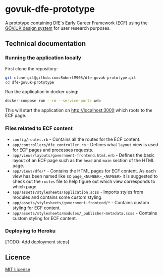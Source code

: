 # govuk-dfe-prototype

A prototype containing DfE's Early Career Framework (ECF) using the [GOV.UK design system](https://design-system.service.gov.uk/) for user research purposes.

## Technical documentation

### Running the application locally

First clone the repository:

```bash
git clone git@github.com:RobertM905/dfe-govuk-prototype.git
cd dfe-govuk-prototype
```

Run the application in docker using:

```bash
docker-compose run --rm --service-ports web
```

This will start the application on <http://localhost:3000> which roots to the ECF page.

### Files related to ECF content

- `config/routes.rb` - Contains all the routes for the ECF content.
- `app/controllers/dfe_controller.rb` - Defines what `layout` view is used for ECF pages and processes requests.
- `app/views/layouts/government-frontend.html.erb` - Defines the basic layout of an ECF page such as the `head` and `main` section of the HTML page.
- `app/views/dfe/*` - Contains the HTML pages for ECF content. As each view has been named like so `page_<NUMBER>_<NUMBER>` it is suggested to check out the `routes` file to help figure out which view corresponds to which page.
- `app/assets/stylesheets/application.scss` - Imports styles from modules and contains some custom styling.
- `app/assets/stylesheets/government-frontend/*` - Contains custom styling for ECF content.
- `app/assets/stylesheets/modules/_publisher-metadata.scss` - Contains custom styling for ECF content.


### Deploying to Heroku

[TODO: Add deployment steps]

## Licence

[MIT License](LICENCE)
